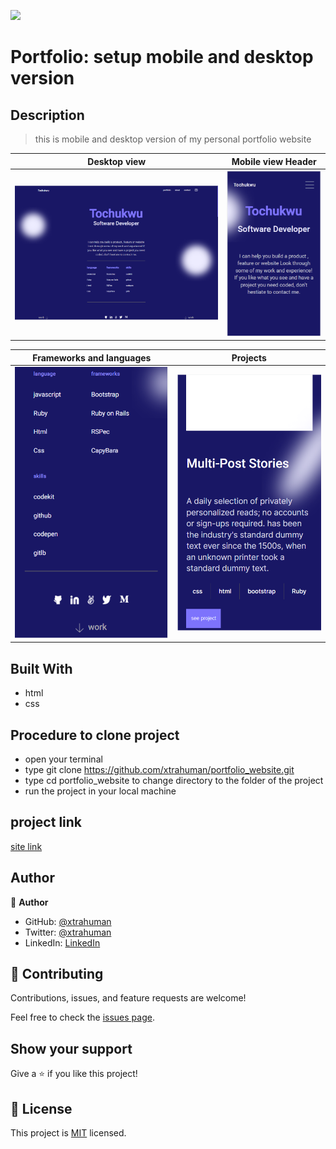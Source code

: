 ![](https://img.shields.io/badge/Microverse-blueviolet)

# Portfolio: setup mobile and desktop version

## Description
> this is mobile and desktop version of my personal portfolio website


Desktop view                                      |  Mobile view Header
:------------------------------------------------:|:-----------------------------------------------:
![](./public/desktop_view.PNG)                     |  ![](./public/mobile_header-shot.PNG)

Frameworks and languages                          |  Projects
:------------------------------------------------:|:-----------------------------------------------:
![](./public/Capture.PNG)                         |  ![](./public/multi-stories.PNG)
 

## Built With

- html
- css

## Procedure to clone project
- open your terminal
- type git clone https://github.com/xtrahuman/portfolio_website.git
- type cd portfolio_website to change directory to the folder of the project
- run the project in your local machine

## project link

[site link](https://xtrahuman.github.io/portfolio_website/index.html)

## Author

👤 **Author**

- GitHub: [@xtrahuman](https://github.com/xtrahuman)
- Twitter: [@xtrahuman](https://twitter.com/xtrahuman)
- LinkedIn: [LinkedIn](https://linkedin.com/in/tochukwu-okpara-449528197)


## 🤝 Contributing

Contributions, issues, and feature requests are welcome!

Feel free to check the [issues page](../../issues/).

## Show your support

Give a ⭐️ if you like this project!


## 📝 License

This project is [MIT](./MIT.md) licensed.

